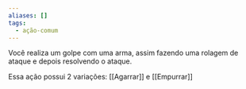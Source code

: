 ```yaml
---
aliases: []
tags:
  - ação-comum
---
```

 
Você realiza um golpe com uma arma, assim fazendo uma rolagem de ataque e depois resolvendo o ataque.

Essa ação possui 2 variações: [[Agarrar]] e [[Empurrar]]